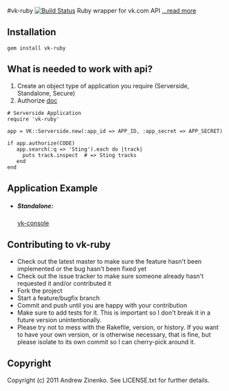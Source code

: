 #vk-ruby [![Build Status](https://secure.travis-ci.org/zinenko/vk-ruby.png)](http://travis-ci.org/zinenko/vk-ruby)
Ruby wrapper for vk.com API [...read more ](http://suckless.ru/post/10080778911/vk-ruby "САКЛЕСС!!")

## Installation
`gem install vk-ruby`

## What is needed to work with api?
1. Create an object type of application you require (Serverside, Standalone, Secure)
2. Authorize [doc](http://vkontakte.ru/developers.php?o=-1&p=%D0%90%D0%B2%D1%82%D0%BE%D1%80%D0%B8%D0%B7%D0%B0%D1%86%D0%B8%D1%8F&s=0)

```.ruby
# Serverside Application
require 'vk-ruby'

app = VK::Serverside.new(:app_id => APP_ID, :app_secret => APP_SECRET)

if app.authorize(CODE) 
   app.search(:q => 'Sting').each do |track|
     puts track.inspect  # => Sting tracks
   end
end
```
## Application Example

- ##### Standalone:

    [vk-console](http://github.com/zinenko/vk-console )

## Contributing to vk-ruby
 
* Check out the latest master to make sure the feature hasn't been implemented or the bug hasn't been fixed yet
* Check out the issue tracker to make sure someone already hasn't requested it and/or contributed it
* Fork the project
* Start a feature/bugfix branch
* Commit and push until you are happy with your contribution
* Make sure to add tests for it. This is important so I don't break it in a future version unintentionally.
* Please try not to mess with the Rakefile, version, or history. If you want to have your own version, or is otherwise necessary, that is fine, but please isolate to its own commit so I can cherry-pick around it.

## Copyright

Copyright (c) 2011 Andrew Zinenko. See LICENSE.txt for
further details.